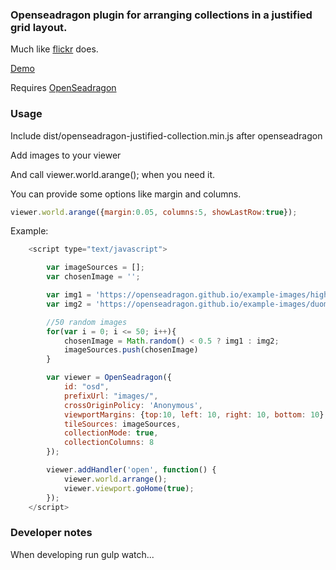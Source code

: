 ### Openseadragon plugin for arranging collections in a justified grid layout.

 Much like <a href="https://github.com/flickr/justified-layout">flickr</a> does.

 <a href="https://pin0.github.io/openseadragon-justified-collection/">Demo</a>

 Requires <a href="http://openseadragon.github.io/">OpenSeadragon</a>

 ### Usage
Include dist/openseadragon-justified-collection.min.js after openseadragon

Add images to your viewer

And call viewer.world.arange(); when you need it.

You can provide some options like margin and columns.
```javascript
viewer.world.arange({margin:0.05, columns:5, showLastRow:true});
```


Example:
```javascript
    <script type="text/javascript">

        var imageSources = [];
        var chosenImage = '';

        var img1 = 'https://openseadragon.github.io/example-images/highsmith/highsmith.dzi';
        var img2 = 'https://openseadragon.github.io/example-images/duomo/duomo.dzi';

        //50 random images
        for(var i = 0; i <= 50; i++){
            chosenImage = Math.random() < 0.5 ? img1 : img2;
            imageSources.push(chosenImage)
        }

        var viewer = OpenSeadragon({
            id: "osd",
            prefixUrl: "images/",
            crossOriginPolicy: 'Anonymous',
            viewportMargins: {top:10, left: 10, right: 10, bottom: 10},
            tileSources: imageSources,
            collectionMode: true,
            collectionColumns: 8
        });

        viewer.addHandler('open', function() {
            viewer.world.arrange();
            viewer.viewport.goHome(true);
        });
    </script>
```

### Developer notes

When developing run gulp watch...



